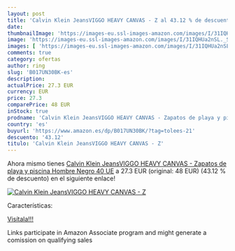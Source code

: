 ```yaml
---
layout: post
title: 'Calvin Klein JeansVIGGO HEAVY CANVAS - Z al 43.12 % de descuento'
date: 
thumbnailImage: 'https://images-eu.ssl-images-amazon.com/images/I/31IQHUa2nSL._SL200_.jpg'
image: 'https://images-eu.ssl-images-amazon.com/images/I/31IQHUa2nSL._SL200_.jpg'
images: [ 'https://images-eu.ssl-images-amazon.com/images/I/31IQHUa2nSL._SL200_.jpg' ]
comments: true
category: ofertas
author: ring
slug: 'B017UN30BK-es'
description:
actualPrice: 27.3 EUR
currency: EUR
price: 27.3
comparePrice: 48 EUR
inStock: true
prodname: 'Calvin Klein JeansVIGGO HEAVY CANVAS - Zapatos de playa y piscina  Hombre  Negro  40 UE'
country: 'es'
buyurl: 'https://www.amazon.es/dp/B017UN30BK/?tag=tolees-21'
descuento: '43.12'
titulo: 'Calvin Klein JeansVIGGO HEAVY CANVAS - Z'
---
```


Ahora mismo tienes [Calvin Klein JeansVIGGO HEAVY CANVAS - Zapatos de playa y piscina  Hombre  Negro  40 UE](https://www.amazon.es/dp/B017UN30BK/?tag=tolees-21) a 27.3 EUR (original: 48 EUR) (43.12 %  de descuento) en el siguiente enlace!

[![Calvin Klein JeansVIGGO HEAVY CANVAS - Z](https://images-eu.ssl-images-amazon.com/images/I/31IQHUa2nSL._SL200_.jpg)](https://www.amazon.es/dp/B017UN30BK/?tag=tolees-21)

Características:


[Visítala!!!](https://www.amazon.es/dp/B017UN30BK/?tag=tolees-21)

Links participate in Amazon Associate program and might generate a comission on qualifying sales
